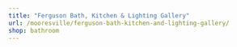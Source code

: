 ```yaml
---
title: "Ferguson Bath, Kitchen & Lighting Gallery"
url: /mooresville/ferguson-bath-kitchen-and-lighting-gallery/
shop: bathroom
---
```

